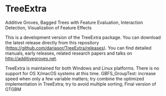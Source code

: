 # TreeExtra
Additive Groves, Bagged Trees with Feature Evaluation, Interaction Detection, Visualization of Feature Effects

This is a development version of the TreeExtra package. You can download the latest release directly from this repository (https://github.com/dariasor/TreeExtra/releases).
You can find detailed manuals, early releases, related research papers and talks on http://additivegroves.net. 

TreeExtra is maintained for both Windows and Linux platforms. There is no support for OS X/macOS systems at this time.
GBFS_GroupTest: increase speed when only a few variable matters; 
try combine the optimized implementation in TreeExtra;
try to avoid multiple sorting;
Final version of GTGBM
